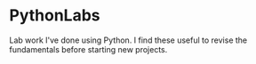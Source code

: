 # PythonLabs
Lab work I've done using Python. I find these useful to revise the fundamentals before starting new projects.
